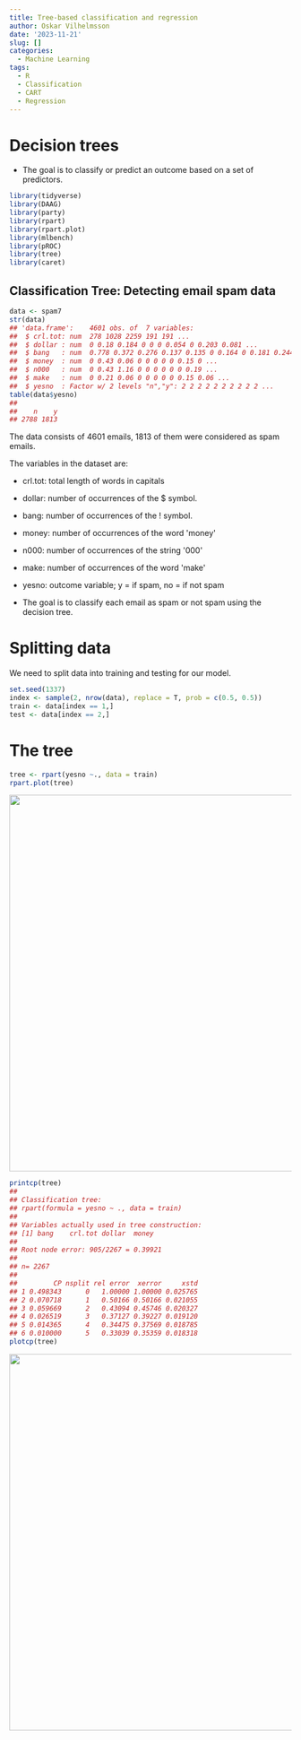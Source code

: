 ```yaml
---
title: Tree-based classification and regression
author: Oskar Vilhelmsson
date: '2023-11-21'
slug: []
categories:
  - Machine Learning
tags:
  - R
  - Classification
  - CART
  - Regression
---
```




# Decision trees

- The goal is to classify or predict an outcome based on a set of predictors.


```r
library(tidyverse)
library(DAAG)
library(party)
library(rpart)
library(rpart.plot)
library(mlbench)
library(pROC)
library(tree)
library(caret)
```

## Classification Tree: Detecting email spam data



```r
data <- spam7
str(data)  
## 'data.frame':	4601 obs. of  7 variables:
##  $ crl.tot: num  278 1028 2259 191 191 ...
##  $ dollar : num  0 0.18 0.184 0 0 0 0.054 0 0.203 0.081 ...
##  $ bang   : num  0.778 0.372 0.276 0.137 0.135 0 0.164 0 0.181 0.244 ...
##  $ money  : num  0 0.43 0.06 0 0 0 0 0 0.15 0 ...
##  $ n000   : num  0 0.43 1.16 0 0 0 0 0 0 0.19 ...
##  $ make   : num  0 0.21 0.06 0 0 0 0 0 0.15 0.06 ...
##  $ yesno  : Factor w/ 2 levels "n","y": 2 2 2 2 2 2 2 2 2 2 ...
table(data$yesno)
## 
##    n    y 
## 2788 1813
```

The data consists of 4601 emails, 1813 of them were considered as spam emails.

The variables in the dataset are:
 - crl.tot: total length of words in capitals
 - dollar: number of occurrences of the $ symbol.
 - bang: number of occurrences of the ! symbol.
 - money: number of occurrences of the word 'money'
 - n000: number of occurrences of the string '000'
 - make: number of occurrences of the word 'make'
 - yesno: outcome variable; y = if spam, no = if not spam

- The goal is to classify each email as spam or not spam using the decision tree.

# Splitting data

We need to split data into training and testing for our model. 


```r
set.seed(1337)
index <- sample(2, nrow(data), replace = T, prob = c(0.5, 0.5))
train <- data[index == 1,]
test <- data[index == 2,]
```

# The tree  

```r
tree <- rpart(yesno ~., data = train)
rpart.plot(tree)
```

<img src="/posts/2023-11-21-regression-tree/index2_files/figure-html/unnamed-chunk-4-1.png" width="672" />





```r
printcp(tree)
## 
## Classification tree:
## rpart(formula = yesno ~ ., data = train)
## 
## Variables actually used in tree construction:
## [1] bang    crl.tot dollar  money  
## 
## Root node error: 905/2267 = 0.39921
## 
## n= 2267 
## 
##         CP nsplit rel error  xerror     xstd
## 1 0.498343      0   1.00000 1.00000 0.025765
## 2 0.070718      1   0.50166 0.50166 0.021055
## 3 0.059669      2   0.43094 0.45746 0.020327
## 4 0.026519      3   0.37127 0.39227 0.019120
## 5 0.014365      4   0.34475 0.37569 0.018785
## 6 0.010000      5   0.33039 0.35359 0.018318
plotcp(tree)
```

<img src="/posts/2023-11-21-regression-tree/index2_files/figure-html/unnamed-chunk-5-1.png" width="672" />




